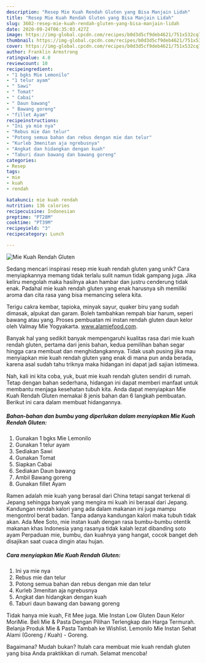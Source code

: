 ```yaml
---
description: "Resep Mie Kuah Rendah Gluten yang Bisa Manjain Lidah"
title: "Resep Mie Kuah Rendah Gluten yang Bisa Manjain Lidah"
slug: 3602-resep-mie-kuah-rendah-gluten-yang-bisa-manjain-lidah
date: 2020-09-24T06:35:03.427Z
image: https://img-global.cpcdn.com/recipes/b0d3d5cf9deb4621/751x532cq70/mie-kuah-rendah-gluten-foto-resep-utama.jpg
thumbnail: https://img-global.cpcdn.com/recipes/b0d3d5cf9deb4621/751x532cq70/mie-kuah-rendah-gluten-foto-resep-utama.jpg
cover: https://img-global.cpcdn.com/recipes/b0d3d5cf9deb4621/751x532cq70/mie-kuah-rendah-gluten-foto-resep-utama.jpg
author: Franklin Armstrong
ratingvalue: 4.8
reviewcount: 10
recipeingredient:
- "1 bgks Mie Lemonilo"
- "1 telur ayam"
- " Sawi"
- " Tomat"
- " Cabai"
- " Daun bawang"
- " Bawang goreng"
- "fillet Ayam"
recipeinstructions:
- "Ini ya mie nya"
- "Rebus mie dan telur"
- "Potong semua bahan dan rebus dengan mie dan telur"
- "Kurleb 3menitan aja ngrebusnya"
- "Angkat dan hidangkan dengan kuah"
- "Taburi daun bawang dan bawang goreng"
categories:
- Resep
tags:
- mie
- kuah
- rendah

katakunci: mie kuah rendah 
nutrition: 136 calories
recipecuisine: Indonesian
preptime: "PT28M"
cooktime: "PT39M"
recipeyield: "3"
recipecategory: Lunch

---
```



![Mie Kuah Rendah Gluten](https://img-global.cpcdn.com/recipes/b0d3d5cf9deb4621/751x532cq70/mie-kuah-rendah-gluten-foto-resep-utama.jpg)

Sedang mencari inspirasi resep mie kuah rendah gluten yang unik? Cara menyiapkannya memang tidak terlalu sulit namun tidak gampang juga. Jika keliru mengolah maka hasilnya akan hambar dan justru cenderung tidak enak. Padahal mie kuah rendah gluten yang enak harusnya sih memiliki aroma dan cita rasa yang bisa memancing selera kita.

Terigu cakra kembar, tapioka, minyak sayur, quaker biru yang sudah dimasak, alpukat dan garam. Boleh tambahkan rempah biar harum, seperi bawang atau yang. Proses pembuatan mi instan rendah gluten daun kelor oleh Valmay Mie Yogyakarta. www.alamiefood.com.

Banyak hal yang sedikit banyak mempengaruhi kualitas rasa dari mie kuah rendah gluten, pertama dari jenis bahan, kedua pemilihan bahan segar hingga cara membuat dan menghidangkannya. Tidak usah pusing jika mau menyiapkan mie kuah rendah gluten yang enak di mana pun anda berada, karena asal sudah tahu triknya maka hidangan ini dapat jadi sajian istimewa.


Nah, kali ini kita coba, yuk, buat mie kuah rendah gluten sendiri di rumah. Tetap dengan bahan sederhana, hidangan ini dapat memberi manfaat untuk membantu menjaga kesehatan tubuh kita. Anda dapat menyiapkan Mie Kuah Rendah Gluten memakai 8 jenis bahan dan 6 langkah pembuatan. Berikut ini cara dalam membuat hidangannya.

<!--inarticleads1-->

##### Bahan-bahan dan bumbu yang diperlukan dalam menyiapkan Mie Kuah Rendah Gluten:

1. Gunakan 1 bgks Mie Lemonilo
1. Gunakan 1 telur ayam
1. Sediakan  Sawi
1. Gunakan  Tomat
1. Siapkan  Cabai
1. Sediakan  Daun bawang
1. Ambil  Bawang goreng
1. Gunakan fillet Ayam


Ramen adalah mie kuah yang berasal dari China tetapi sangat terkenal di Jepang sehingga banyak yang mengira mi kuah ini berasal dari Jepang. Kandungan rendah kalori yang ada dalam makanan ini juga mampu mengontrol berat badan. Tanpa adanya kandungan kalori maka tubuh tidak akan. Ada Mee Soto, mie instan kuah dengan rasa bumbu-bumbu otentik makanan khas Indonesia yang rasanya tidak kalah lezat dibanding soto ayam Perpaduan mie, bumbu, dan kuahnya yang hangat, cocok banget deh disajikan saat cuaca dingin atau hujan. 

<!--inarticleads2-->

##### Cara menyiapkan Mie Kuah Rendah Gluten:

1. Ini ya mie nya
1. Rebus mie dan telur
1. Potong semua bahan dan rebus dengan mie dan telur
1. Kurleb 3menitan aja ngrebusnya
1. Angkat dan hidangkan dengan kuah
1. Taburi daun bawang dan bawang goreng


Tidak hanya mie kuah, Fit Mee juga. Mie Instan Low Gluten Daun Kelor MoriMie. Beli Mie &amp; Pasta Dengan Pilihan Terlengkap dan Harga Termurah. Belanja Produk Mie &amp; Pasta Tambah ke Wishlist. Lemonilo Mie Instan Sehat Alami (Goreng / Kuah) - Goreng. 

Bagaimana? Mudah bukan? Itulah cara membuat mie kuah rendah gluten yang bisa Anda praktikkan di rumah. Selamat mencoba!
